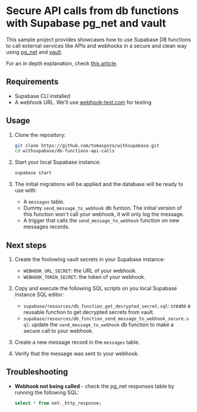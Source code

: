 # Secure API calls from db functions with Supabase pg_net and vault</h1>

This sample project provides showcases how to use Supabase DB functions to call external services like APIs and webhooks in a secure and clean way using [pg_net](https://github.com/supabase/pg_net) and [vault](https://github.com/supabase/vault).

For an in depth explanation, check [this article](https://tomaspozo.com/articles/secure-api-calls-supabase-pg-net-vault).

## Requirements

- Supabase CLI installed
- A webhook URL. We'll use [webhook-test.com](https://webhook-test.com/) for testing.

## Usage

1. Clone the repository:

   ```bash
   git clone https://github.com/tomaspozo/withsupabase.git
   cd withsupabase/db-functions-api-calls
   ```

2. Start your local Supabase instance:

   ```bash
   supabase start
   ```

3. The initial migrations will be applied and the database will be ready to use with:

   - A `messages` table.
   - Dummy `send_message_to_webhook` db funtion. The initial version of this function won't call your webhook, it will only log the message.
   - A trigger that calls the `send_message_to_webhook` function on new messages records.

## Next steps

1. Create the foolowing vault secrets in your Supabase instance:

   - `WEBHOOK_URL_SECRET`: the URL of your webhook.
   - `WEBHOOK_TOKEN_SECRET`: the token of your webhook.

2. Copy and execute the following SQL scripts on you local Supabase instance SQL editor:

   - `supabase/resources/db_function_get_decrypted_secret.sql`: create a reusable function to get decrypted secrets from vault.
   - `supabase/resources/db_function_send_message_to_webhook_secure.sql`: update the `send_message_to_webhook` db function to make a secure call to your webhook.

3. Create a new message record in the `messages` table.

4. Verify that the message was sent to your webhook.

## Troubleshooting

- **Webhook not being called** - check the pg_net responses table by running the following SQL:
  ```sql
  select * from net._http_response;
  ```
